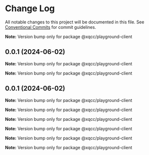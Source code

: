 # Change Log

All notable changes to this project will be documented in this file.
See [Conventional Commits](https://conventionalcommits.org) for commit guidelines.

**Note:** Version bump only for package @xqcc/playground-client

## 0.0.1 (2024-06-02)

**Note:** Version bump only for package @xqcc/playground-client

**Note:** Version bump only for package @xqcc/playground-client

## 0.0.1 (2024-06-02)

**Note:** Version bump only for package @xqcc/playground-client

**Note:** Version bump only for package @xqcc/playground-client

**Note:** Version bump only for package @xqcc/playground-client

**Note:** Version bump only for package @xqcc/playground-client

**Note:** Version bump only for package @xqcc/playground-client

**Note:** Version bump only for package @xqcc/playground-client
